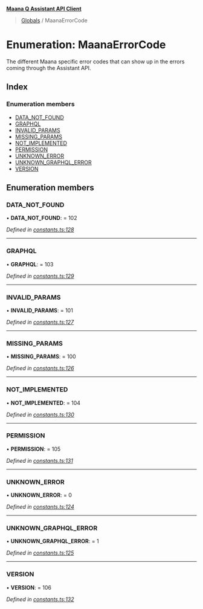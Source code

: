 **[Maana Q Assistant API Client](../README.md)**

> [Globals](../README.md) / MaanaErrorCode

# Enumeration: MaanaErrorCode

The different Maana specific error codes that can show up in the errors
coming through the Assistant API.

## Index

### Enumeration members

* [DATA\_NOT\_FOUND](maanaerrorcode.md#data_not_found)
* [GRAPHQL](maanaerrorcode.md#graphql)
* [INVALID\_PARAMS](maanaerrorcode.md#invalid_params)
* [MISSING\_PARAMS](maanaerrorcode.md#missing_params)
* [NOT\_IMPLEMENTED](maanaerrorcode.md#not_implemented)
* [PERMISSION](maanaerrorcode.md#permission)
* [UNKNOWN\_ERROR](maanaerrorcode.md#unknown_error)
* [UNKNOWN\_GRAPHQL\_ERROR](maanaerrorcode.md#unknown_graphql_error)
* [VERSION](maanaerrorcode.md#version)

## Enumeration members

### DATA\_NOT\_FOUND

•  **DATA\_NOT\_FOUND**:  = 102

*Defined in [constants.ts:128](https://github.com/maana-io/q-assistant-client/blob/develop/src/constants.ts#L128)*

___

### GRAPHQL

•  **GRAPHQL**:  = 103

*Defined in [constants.ts:129](https://github.com/maana-io/q-assistant-client/blob/develop/src/constants.ts#L129)*

___

### INVALID\_PARAMS

•  **INVALID\_PARAMS**:  = 101

*Defined in [constants.ts:127](https://github.com/maana-io/q-assistant-client/blob/develop/src/constants.ts#L127)*

___

### MISSING\_PARAMS

•  **MISSING\_PARAMS**:  = 100

*Defined in [constants.ts:126](https://github.com/maana-io/q-assistant-client/blob/develop/src/constants.ts#L126)*

___

### NOT\_IMPLEMENTED

•  **NOT\_IMPLEMENTED**:  = 104

*Defined in [constants.ts:130](https://github.com/maana-io/q-assistant-client/blob/develop/src/constants.ts#L130)*

___

### PERMISSION

•  **PERMISSION**:  = 105

*Defined in [constants.ts:131](https://github.com/maana-io/q-assistant-client/blob/develop/src/constants.ts#L131)*

___

### UNKNOWN\_ERROR

•  **UNKNOWN\_ERROR**:  = 0

*Defined in [constants.ts:124](https://github.com/maana-io/q-assistant-client/blob/develop/src/constants.ts#L124)*

___

### UNKNOWN\_GRAPHQL\_ERROR

•  **UNKNOWN\_GRAPHQL\_ERROR**:  = 1

*Defined in [constants.ts:125](https://github.com/maana-io/q-assistant-client/blob/develop/src/constants.ts#L125)*

___

### VERSION

•  **VERSION**:  = 106

*Defined in [constants.ts:132](https://github.com/maana-io/q-assistant-client/blob/develop/src/constants.ts#L132)*
